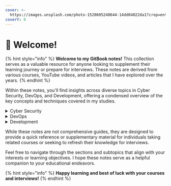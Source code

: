```yaml
---
cover: >-
  https://images.unsplash.com/photo-1528605248644-14dd04022da1?crop=entropy&cs=tinysrgb&fm=jpg&ixid=MnwxOTcwMjR8MHwxfHNlYXJjaHwxMHx8dGVhbSUyMG9mJTIwcGVvcGxlfGVufDB8fHx8MTY2MDMxNzQzNg&ixlib=rb-1.2.1&q=80
coverY: 0
---
```


# 🙌 Welcome!

{% hint style="info" %}
**Welcome to my GitBook notes!** This collection serves as a valuable resource for anyone looking to supplement their learning journey or prepare for interviews. These notes are derived from various courses, YouTube videos, and articles that I have explored over the years.
{% endhint %}

Within these notes, you'll find insights across diverse topics in Cyber Security, DevOps, and Development, offering a condensed overview of the key concepts and techniques covered in my studies.

<details>

<summary>Cyber Security</summary>

Within the Cyber Security section, you'll find insights and materials covering a wide range of topics. These include Penetration Testing, where I've explored techniques for assessing the security of systems and networks, as well as Web Application Security, which covers best practices for securing web applications. Additionally, I've delved into other areas like Digital Forensics, Intrusion Detection, and more.



Most of these notes are derived from various courses, such as the **eLearnSecurity** eJPTv1 course and the **PortSwigger** Web Security course, as well as practical exercises and learning paths from platforms like **TryHackMe**.

</details>

<details>

<summary>DevOps</summary>

In the DevOps section, you'll find in-depth coverage of Infrastructure as Code (IaC) tools like **Ansible** and **Terraform**, which enable the automation and management of infrastructure deployments. These topics have been gleaned from various YouTube video courses, providing detailed insights and practical knowledge on using these tools effectively.



Additionally, the DevOps section also delves into the world of **Kubernetes**, a powerful container orchestration platform. You'll discover comprehensive information on deploying, scaling, and managing containerized applications using Kubernetes.

</details>

<details>

<summary>Development</summary>

In the Development section, you'll find a wealth of knowledge covering various aspects of software development. Let's explore the different subsections:

* **Blockchain**: I've extensively studied blockchain development through the comprehensive course offered by freeCodeCamp. These studies have provided me with a solid foundation in blockchain technology and its associated concepts, including smart contracts and decentralized applications.
* **Backend**: I've accumulated notes on **Node.js**, allowing me to understand the fundamentals of backend development using this popular JavaScript runtime. These notes serve as a valuable resource for understanding server-side programming and building robust and scalable web applications.
* **Database**: I've covered the basics of **SQL** in detail, enabling me to design and interact with databases effectively. This knowledge provides a strong foundation for data modeling, querying, and ensuring efficient data management.
* **Testing**: My studies have also touched on testing methodologies, with a focus on Test-Driven Development (TDD) principles. Additionally, I've gained proficiency in popular testing frameworks such as **Jest** and **Cypress**, empowering me to write comprehensive tests and ensure the quality and reliability of my code.

</details>

While these notes are not comprehensive guides, they are designed to provide a quick reference or supplementary material for individuals taking related courses or seeking to refresh their knowledge for interviews.

Feel free to navigate through the sections and subtopics that align with your interests or learning objectives. I hope these notes serve as a helpful companion to your educational endeavors.

{% hint style="info" %}
**Happy learning and best of luck with your courses and interviews!**
{% endhint %}
